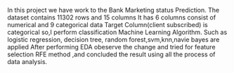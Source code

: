 In this project we have work to the Bank Marketing status Prediction.
The dataset contains 11302 rows and 15 columns
It has 6 columns consist of numerical and 9 categorical data
Target Column(client subscribed) is categorical so,I perform classification Machine Learning Algorithm. 
Such as logistic regression, decision tree, random forest,svm,knn,navie bayes are applied 
After performing EDA obeserve the change and tried for feature selection RFE method ,and concluded the result using all the process of data analysis.
